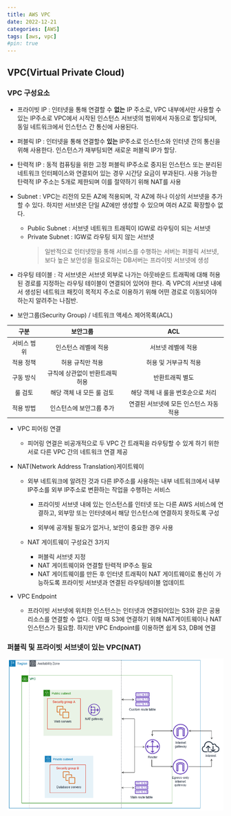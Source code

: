 ```yaml
---
title: AWS VPC
date: 2022-12-21
categories: [AWS]
tags: [aws, vpc]
#pin: true
---
```


## VPC(Virtual Private Cloud)

### VPC 구성요소

- 프라이빗 IP : 인터넷을 통해 연결할 수 **없는** IP 주소로, VPC 내부에서만 사용할 수 있는 IP주소로 VPC에서 시작된 인스턴스 서브넷의 범위에서 자동으로 할당되며, 동일 네트워크에서 인스턴스 간 통신에 사용된다.

- 퍼블릭 IP : 인터넷을 통해 연결할수 **있는** IP주소로 인스턴스와 인터넷 간의 통신을 위해 사용한다. 인스턴스가 재부팅되면 새로운 퍼블릭 IP가 할당.

- 탄력적 IP : 동적 컴퓨팅을 위한 고정 퍼블릭 IP주소로 중지된 인스턴스 또는 분리된 네트워크 인터페이스와 연결되어 있는 경우 시간당 요금이 부과된다. 사용 가능한 탄력적 IP 주소는 5개로 제한되며 이를 절약하기 위해 NAT를 사용

- Subnet : VPC는 리전의 모든 AZ에 적용되며, 각 AZ에 하나 이상의 서브넷을 추가할 수 있다. 하지만 서브넷은 단일 AZ에만 생성할 수 있으며 여러 AZ로 확장할수 없다.

  - Public Subnet : 서브넷 네트워크 트래픽이 IGW로 라우팅이 되는 서브넷
  - Private Subnet : IGW로 라우팅 되지 않는 서브넷
    > 일반적으로 인터넷망을 통해 서비스를 수행하는 서버는 퍼블릭 서브넷, 보다 높은 보안성을 필요로하는 DB서버는 프라이빗 서브넷에 생성

- 라우팅 테이블 : 각 서브넷은 서브넷 외부로 나가는 아웃바운드 트래픽에 대해 허용된 경로를 지정하는 라우팅 테이블이 연결되어 있어야 한다. 즉 VPC의 서브넷 내에서 생성된 네트워크 패킷이 목적지 주소로 이용하기 위해 어떤 경로로 이동되어야 하는지 알려주는 나침반.

- 보안그룹(Security Group) / 네트워크 액세스 제어목록(ACL)

|    구분     |            보안그룹             |                  ACL                   |
| :---------: | :-----------------------------: | :------------------------------------: |
| 서비스 범위 |      인스턴스 레벨에 적용       |           서브넷 레벨에 적용           |
|  적용 정책  |        허용 규칙만 적용         |         허용 및 거부규칙 적용          |
|  구동 방식  | 규칙에 상관없이 반환트래픽 허용 |            반환트래픽 별도             |
|   룰 검토   |    해당 객체 내 모든 룰 검토    |   해당 객체 내 룰을 번호순으로 처리    |
|  적용 방법  |    인스턴스에 보안그룹 추가     | 연결된 서브넷에 모든 인스턴스 자동적용 |

- VPC 피어링 연결

  - 피어링 연결은 비공개적으로 두 VPC 간 트래픽을 라우팅할 수 있게 하기 위한 서로 다른 VPC 간의 네트워크 연결 제공

- NAT(Network Address Translation)게이트웨이

  - 외부 네트워크에 알려진 것과 다른 IP주소를 사용하는 내부 네트워크에서 내부 IP주소를 외부 IP주소로 변환하는 작업을 수행하는 서비스

    - 프라이빗 서브넷 내에 있는 인스턴스를 인터넷 또는 다른 AWS 서비스에 연결하고, 외부망 또는 인터넷에서 해당 인스턴스에 연결하지 못하도록 구성

    - 외부에 공개될 필요가 없거나, 보안이 중요한 경우 사용

  - NAT 게이트웨이 구성요건 3가지
    - 퍼블릭 서브넷 지정
    - NAT 게이트웨이와 연결할 탄력적 IP주소 필요
    - NAT 게이트웨이를 만든 후 인터넷 트래픽이 NAT 게이트웨이로 통신이 가능하도록 프라이빗 서브넷과 연결된 라우팅테이블 업데이트

- VPC Endpoint

  - 프라이빗 서브넷에 위치한 인스턴스는 인터넷과 연결되어있는 S3와 같은 공용 리소스를 연결할 수 없다. 이럴 때 S3에 연결하기 위해 NAT게이트웨이나 NAT 인스턴스가 필요함. 하지만 VPC Endpoint를 이용하면 쉽게 S3, DB에 연결

### 퍼블릭 및 프라이빗 서브넷이 있는 VPC(NAT)

![image](/assets/img/vpc.PNG)
